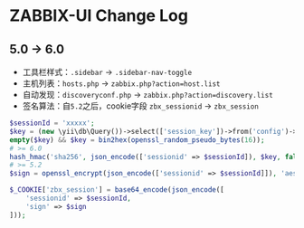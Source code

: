 ZABBIX-UI Change Log
==========================

5.0 -> 6.0
------------------------

- 工具栏样式：`.sidebar` -> `.sidebar-nav-toggle`
- 主机列表：`hosts.php` -> `zabbix.php?action=host.list`
- 自动发现：`discoveryconf.php` -> `zabbix.php?action=discovery.list`
- 签名算法：自`5.2`之后，cookie字段 `zbx_sessionid` -> `zbx_session`
```php
$sessionId = 'xxxxx';
$key = (new \yii\db\Query())->select(['session_key'])->from('config')->scalar();
empty($key) && $key = bin2hex(openssl_random_pseudo_bytes(16));
# >= 6.0
hash_hmac('sha256', json_encode(['sessionid' => $sessionId]), $key, false);
# >= 5.2
$sign = openssl_encrypt(json_encode(['sessionid' => $sessionId]]), 'aes-256-ecb', $key);

$_COOKIE['zbx_session'] = base64_encode(json_encode([
    'sessionid' => $sessionId,
    'sign' => $sign
]));

```
